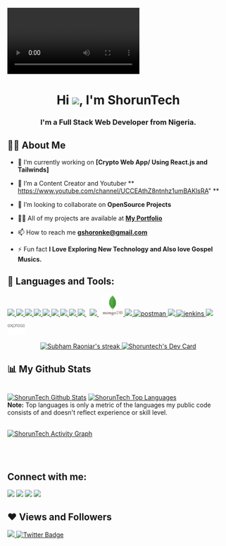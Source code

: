 <video>  <source src="v.mp4" type="video/mp4"></video>

<h1 align="center">Hi <img src="https://raw.githubusercontent.com/MartinHeinz/MartinHeinz/master/wave.gif" width="30px">, I'm ShorunTech</h1>
<h3 align="center">I'm a Full Stack Web Developer from Nigeria.</h3>


## 🙋‍♂️ About Me

- 🔭 I’m currently working on **[Crypto Web App/ Using React.js and Tailwinds]**

- 🌱 I’m a Content Creator and Youtuber ** https://www.youtube.com/channel/UCCEAthZ8ntnhz1umBAKlsRA" **

- 👯 I’m looking to collaborate on **OpenSource Projects**

- 👨‍💻 All of my projects are available at **[My Portfolio](https://shorun-tech.vercel.app/)**

- 📫 How to reach me **gshoronke@gmail.com**

- ⚡ Fun fact **I Love Exploring New Technology and Also love Gospel Musics.**

## 🚀 Languages and Tools:

<p align="left"> 
    <a href="https://www.java.com" target="_blank"> <img src="https://img.icons8.com/color/48/000000/java-coffee-cup-logo.png"/> </a>
    <a href="https://reactjs.org/" target="_blank"> <img src="https://img.icons8.com/color/48/000000/react-native.png"/> </a>
    <a href="https://spring.io/projects/spring-boot" target="_blank"> <img src="https://img.icons8.com/color/48/000000/spring-logo.png"/> </a> 
    <a href="https://developer.mozilla.org/en-US/docs/Web/JavaScript" target="_blank"> <img src="https://img.icons8.com/color/48/000000/javascript.png"/> </a> 
    <a href="https://www.w3.org/html/" target="_blank"> <img src="https://img.icons8.com/color/48/000000/html-5.png"/> </a> 
    <a href="https://www.w3schools.com/css/" target="_blank"> <img src="https://img.icons8.com/color/48/000000/css3.png"/> </a> 
    <a href="https://getbootstrap.com" target="_blank"> <img src="https://img.icons8.com/color/48/000000/bootstrap.png"/> </a> 
    <a href="https://www.python.org" target="_blank"> <img src="https://img.icons8.com/color/48/000000/python.png"/> </a> 
    <a style="padding-right:8px;" href="https://nodejs.org" target="_blank"> <img src="https://img.icons8.com/color/48/000000/nodejs.png"/> </a> 
    <a style="padding-right:8px;" href="https://www.mysql.com/" target="_blank"> <img src="https://img.icons8.com/fluent/50/000000/mysql-logo.png"/> </a>
    <a href="https://www.mongodb.com/" target="_blank"> <img src="https://raw.githubusercontent.com/devicons/devicon/master/icons/mongodb/mongodb-original-wordmark.svg" alt="mongodb" width="48" height="48"/> </a> 
    <a href="https://firebase.google.com/" target="_blank"> <img src="https://img.icons8.com/color/48/000000/firebase.png"/> </a> 
    <a href="https://postman.com" target="_blank"> <img src="https://www.vectorlogo.zone/logos/getpostman/getpostman-icon.svg" alt="postman" width="45" height="45"/> </a>   
    <a href="https://git-scm.com/" target="_blank"> <img src="https://img.icons8.com/color/48/000000/git.png"/> </a> 
    <a href="https://www.jenkins.io" target="_blank"> <img src="https://www.vectorlogo.zone/logos/jenkins/jenkins-icon.svg" alt="jenkins" width="48" height="48"/> </a> 
    <a href="https://redux.js.org" target="_blank"> <img src="https://img.icons8.com/color/48/000000/redux.png"/> </a>
    <a href="https://expressjs.com" target="_blank"> <img src="https://raw.githubusercontent.com/devicons/devicon/master/icons/express/express-original-wordmark.svg" alt="express" width="40" height="40"/> </a>
</p>

<!-- [![React Badge](https://img.shields.io/badge/-React-61DBFB?style=for-the-badge&labelColor=black&logo=react&logoColor=61DBFB)](#)  [![Javascript Badge](https://img.shields.io/badge/-Javascript-F0DB4F?style=for-the-badge&labelColor=black&logo=javascript&logoColor=F0DB4F)](#) [![Typescript Badge](https://img.shields.io/badge/-Typescript-007acc?style=for-the-badge&labelColor=black&logo=typescript&logoColor=007acc)](#) [![Nodejs Badge](https://img.shields.io/badge/-Nodejs-3C873A?style=for-the-badge&labelColor=black&logo=node.js&logoColor=3C873A)](#) [![GraphQL Badge](https://img.shields.io/badge/-GraphQl-e535ab?style=for-the-badge&labelColor=black&logo=node.js&logoColor=e535ab)](#) -->

<p align="center">
    <a href="[![GitHub Streak](https://github-readme-streak-stats.herokuapp.com/?user=ShorunTech)](https://github.com/ShorunTech/github-readme-streak-stats)">
        <img title="🔥 Get streak stats for your profile at git.io/streak-stats" alt="Subham Raoniar's streak" src="https://github-readme-streak-stats.herokuapp.com/?user=SubhamRaoniar28&theme=black-ice&hide_border=true&stroke=0000&background=060A0CD0"/>
    </a>
<a href="https://app.daily.dev/ShorunTech"><img src="https://api.daily.dev/devcards/b3f97eca8d024892a1035a16d64e8f87.png?r=au2" width="400" alt="Shoruntech's Dev Card"/></a>
</p>

## 📊 My Github Stats

  <br/>
    <a href="[![GitHub Streak](https://github-readme-streak-stats.herokuapp.com/?user=ShorunTech&theme=default)](https://github.com/ShorunTech/github-readme-streak-stats)"><img alt="ShorunTech Github Stats" src="https://github-readme-stats.vercel.app/api?username=ShorunTech&show_icons=true&count_private=true&theme=react&hide_border=true&bg_color=0D1117" /></a>
  <a href="https://github.com/ShorunTech/github-readme-stats"><img alt="ShorunTech Top Languages" src="https://github-readme-stats.vercel.app/api/top-langs/?username=ShorunTech&langs_count=8&count_private=true&layout=compact&theme=react&hide_border=true&bg_color=0D1117" /></a>
  <br/>
  <b>Note:</b> Top languages is only a metric of the languages my public code consists of and doesn't reflect experience or skill level.


<br/>
<br/>

<a href="https://github.com/ShorunTech/github-readme-activity-graph"><img alt="ShorunTech Activity Graph" src="https://activity-graph.herokuapp.com/graph?username=ShorunTech&bg_color=0D1117&color=5BCDEC&line=5BCDEC&point=FFFFFF&hide_border=true" /></a>

<br/>
<br/>

## Connect with me:
<p align="left">

<a href = "https://www.linkedin.com/in/shorunke-gbenga-95295a197"><img src="https://img.icons8.com/fluent/48/000000/linkedin.png"/></a>
<a href = "https://mobile.twitter.com/shoruntech"><img src="https://img.icons8.com/fluent/48/000000/twitter.png"/></a>
<a href = "https://www.instagram.com/shorun_tech/"><img src="https://img.icons8.com/fluent/48/000000/instagram-new.png"/></a>
<a href = "https://www.youtube.com/channel/UCCEAthZ8ntnhz1umBAKlsRA"><img src="https://img.icons8.com/color/48/000000/youtube-play.png"/></a>

</p>

## ❤ Views and Followers
<a href="https://img.shields.io/twitter/url?style=social&url=https%3A%2F%2Ftwitter.com%2Fshoruntech">
    <img src="https://img.shields.io/twitter/url?style=social&url=https%3A%2F%2Ftwitter.com%2Fshoruntech">
</a>
<a href="https://twitter.com/shoruntech/followers"><img src="https://img.shields.io/twitter/follow/shoruntech?style=social" alt="Twitter Badge"></a>
